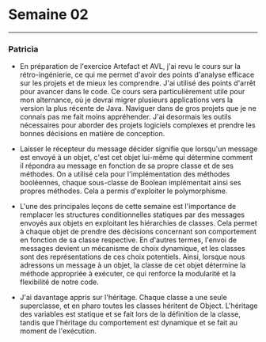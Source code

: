 # Semaine 02

---
### Patricia
- En préparation de l'exercice Artefact et AVL, j'ai revu le cours sur la rétro-ingénierie, ce qui me permet d'avoir des points d'analyse efficace sur les projets et de mieux les comprendre. J'ai utilisé des points d'arrêt pour avancer dans le code. Ce cours sera particulièrement utile pour mon alternance, où je devrai migrer plusieurs applications vers la version la plus récente de Java. Naviguer dans de gros projets que je ne connais pas me fait moins appréhender. J'ai desormais les outils nécessaires pour aborder des projets logiciels complexes et prendre les bonnes décisions en matière de conception.

- Laisser le récepteur du message décider signifie que lorsqu'un message est envoyé à un objet, c'est cet objet lui-même qui détermine comment il répondra au message en fonction de sa propre classe et de ses méthodes. On a utilisé cela pour l'implémentation des méthodes booléennes, chaque sous-classe de Boolean implémentait ainsi ses propres méthodes. Cela a permis d'exploiter le polymorphisme.

- L'une des principales leçons de cette semaine est l'importance de remplacer les structures conditionnelles statiques par des messages envoyés aux objets en exploitant les hiérarchies de classes. Cela permet à chaque objet de prendre des décisions concernant son comportement en fonction de sa classe respective. En d'autres termes, l'envoi de messages devient un mécanisme de choix dynamique, et les classes sont des représentations de ces choix potentiels. Ainsi, lorsque nous adressons un message à un objet, la classe de cet objet détermine la méthode appropriée à exécuter, ce qui renforce la modularité et la flexibilité de notre code.

- J'ai davantage appris sur l'héritage. Chaque classe a une seule superclasse, et en pharo toutes les classes héritent de Object. L'héritage des variables est statique et se fait lors de la définition de la classe, tandis que l'héritage du comportement est dynamique et se fait au moment de l'exécution.


